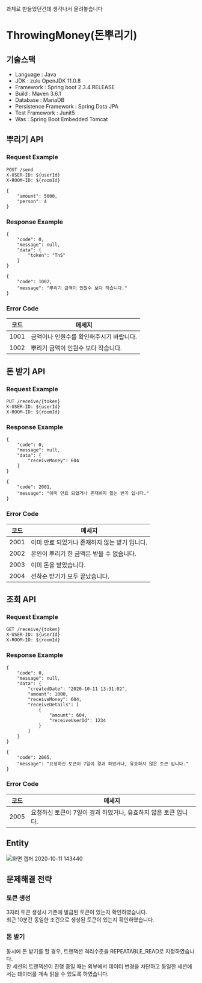 과제로 만들었던건데 생각나서 올려놓습니다

# ThrowingMoney(돈뿌리기)

## 기술스택
 - Language : Java
 - JDK : zulu OpenJDK 11.0.8
 - Framework : Spring boot 2.3.4.RELEASE
 - Build : Maven 3.6.1
 - Database : MariaDB
 - Persistence Framework : Spring Data JPA
 - Test Framework : Junit5
 - Was : Spring Boot Embedded Tomcat
  
  
## 뿌리기 API
### Request Example
```
POST /send
X-USER-ID: ${userId}
X-ROOM-ID: ${roomId}

{
    "amount": 5000,
    "person": 4
}
```
  
### Response Example
```
{
    "code": 0,
    "message": null,
    "data": {
        "token": "TnS"
    }
}
```
```
{
    "code": 1002,
    "message": "뿌리기 금액이 인원수 보다 작습니다."
}
```
  
### Error Code
|코드|메세지|
|------|---|
|1001|금액이나 인원수를 확인해주시기 바랍니다.|
|1002|뿌리기 금액이 인원수 보다 작습니다.|
  
  
## 돈 받기 API
### Request Example
```
PUT /receive/{token}
X-USER-ID: ${userId}
X-ROOM-ID: ${roomId}
```
  
### Response Example
```
{
    "code": 0,
    "message": null,
    "data": {
        "receiveMoney": 604
    }
}
```
```
{
    "code": 2001,
    "message": "이미 만료 되었거나 존재하지 않는 받기 입니다."
}
```
  
### Error Code
|코드|메세지|
|------|---|
|2001|이미 만료 되었거나 존재하지 않는 받기 입니다.|
|2002|본인이 뿌리기 한 금액은 받을 수 없습니다.|
|2003|이미 돈을 받았습니다.|
|2004|선착순 받기가 모두 끝났습니다.|
  
  
## 조회 API
### Request Example
```
GET /receive/{token}
X-USER-ID: ${userId}
X-ROOM-ID: ${roomId}
```
  
### Response Example
```
{
    "code": 0,
    "message": null,
    "data": {
        "createdDate": "2020-10-11 13:31:02",
        "amount": 1000,
        "receiveMoney": 604,
        "receiveDetails": [
            {
                "amount": 604,
                "receiveUserId": 1234
            }
        ]
    }
}
```
```
{
    "code": 2005,
    "message": "요청하신 토큰이 7일이 경과 하였거나, 유효하지 않은 토큰 입니다."
}
```
  
### Error Code
|코드|메세지|
|------|---|
|2005|요청하신 토큰이 7일이 경과 하였거나, 유효하지 않은 토큰 입니다.|
  
  
## Entity
![화면 캡처 2020-10-11 143440](https://user-images.githubusercontent.com/47691300/95671235-49d89a80-0bcf-11eb-8263-be9e880794ac.jpg)
  
  
## 문제해결 전략

### 토큰 생성
  3자리 토큰 생성시 기존에 발급된 토큰이 있는지 확인하였습니다.  
  최근 10분간 동일한 조건으로 생성된 토큰이 있는지 확인하였습니다.  
  
### 돈 받기  
 동시에 돈 받기를 할 경우, 트랜잭션 격리수준을 REPEATABLE_READ로 지정하였습니다.  
 한 세션의 트랜잭션이 진행 중일 때는 외부에서 데이터 변경을 차단하고 동일한 세션에서는 데이터를 계속 읽을 수 있도록 하였습니다.
